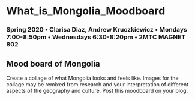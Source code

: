 # What_is_Mongolia_Moodboard

### Spring 2020 • Clarisa Diaz, Andrew Kruczkiewicz • Mondays 7:00-8:50pm • Wednesdays 6:30-8:20pm • 2MTC MAGNET 802

## Mood board of Mongolia 

Create a collage of what Mongolia looks and feels like.  Images for the collage may be remixed from research and your interpretation of different aspects of the geography and culture. Post this moodboard on your blog.